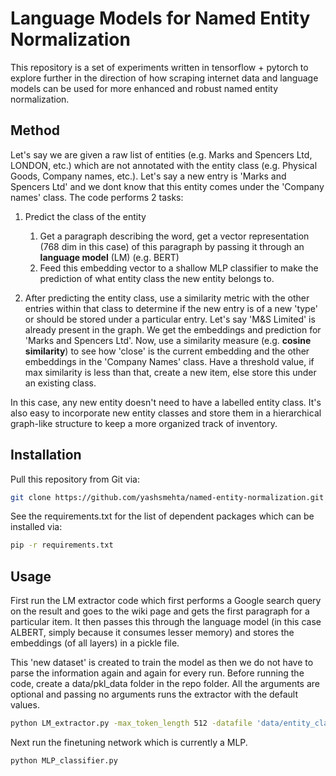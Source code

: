 # Language Models for Named Entity Normalization
This repository is a set of experiments written in tensorflow + pytorch to explore further in the direction of how scraping internet data and language models can be used for more enhanced and robust named entity normalization.

## Method
Let's say we are given a raw list of entities (e.g. Marks and Spencers Ltd, LONDON, etc.) which are not annotated with the 
entity class (e.g. Physical Goods, Company names, etc.). Let's say a new entry is 'Marks and Spencers Ltd' and we dont know that this entity comes
under the 'Company names' class. The code performs 2 tasks:
1. Predict the class of the entity
     1. Get a paragraph describing the word, get a vector representation (768 dim in this case) of this paragraph by passing it
              through an **language model** (LM) (e.g. BERT)
     2. Feed this embedding vector to a shallow MLP classifier to make the prediction of what entity class the new entity belongs to.
              
2. After predicting the entity class, use a similarity metric with the other entries within that class to determine if the new entry is of a new 'type'
     or should be stored under a particular entry. Let's say 'M&S Limited' is already present in the graph. We get the embeddings and prediction for 'Marks and  Spencers Ltd'. Now, use a similarity measure (e.g. **cosine similarity**) to see how 'close' is the current embedding and the other embeddings in the 'Company Names' class. Have a threshold value, if max similarity is less than that, create a new item, else store this under an existing class.


In this case, any new entity doesn't need to have a labelled entity class. It's also easy to incorporate new entity classes and store them in a hierarchical graph-like structure to keep a more organized track of inventory.
## Installation

Pull this repository from Git via:

```bash
git clone https://github.com/yashsmehta/named-entity-normalization.git
```

See the requirements.txt for the list of dependent packages which can be installed via:

```bash
pip -r requirements.txt
```

## Usage
First run the LM extractor code which first performs a Google search query on the result and goes to the wiki page and gets the first paragraph for a particular item. It then passes this through the language model (in this case ALBERT, simply because it consumes lesser memory) and stores the embeddings (of all layers) in a pickle file. 

This 'new dataset' is created to train the model as then we do not have to parse the information again and again for every run. Before running the code, create a data/pkl_data folder in the repo folder. All the arguments are optional and passing no arguments runs the extractor with the default values.

```bash
python LM_extractor.py -max_token_length 512 -datafile 'data/entity_class/' -batch_size 32 -op_dir 'pkl_data'
```

Next run the finetuning network which is currently a MLP.

```bash
python MLP_classifier.py 
```
